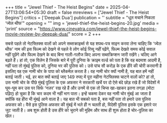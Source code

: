 +++
title = "Jewel Thief - The Heist Begins"
date = 2025-04-27T13:06:54+05:30
draft = false
mreviews = ["Jewel Thief - The Heist Begins"]
critics = ['Deepak Dua']
publication = ''
subtitle = "धूल मचाने निकला ‘ज्वेल थीफ’"
opening = ""
img = 'jewel-thief-the-heist-begins-20.jpg'
media = 'print'
source = "https://www.cineyatra.com/jewel-thief-the-heist-begins-movie-review-by-deepak-dua/"
score = 2
+++

सबसे पहले तो नेटफ्लिक्स वालों को अपने सब्सक्राइर्ब्स से यह शपथ-पत्र साइन करवा लेना चाहिए कि ‘ज्वेल थीफ’ नाम की इस फिल्म को देखने से पहले वे लोग कोई रिव्यू नहीं पढ़ेंगे, फिल्म देखते समय कोई सवाल नहीं पूछेंगे और फिल्म देखने के बाद बिना गाली-गलौज किए अपना सब्सक्रिप्शन जारी रखेंगे। चलिए आगे बढ़ते हैं। हां तो, एक विलेन है जिसके बारे में पूरी दुनिया के क्राइम वर्ल्ड को पता है कि वह बदमाश आदमी है, नहीं पता तो मुंबई पुलिस को, दुनिया भर की पुलिस को। उसे पांच सौ करोड़ के एक हीरे की चोरी करवानी है इसलिए वह एक नामी चोर के पापा को ब्लैकमेल करता है। वह नामी चोर क्यों नामी है, यह बात हमें नहीं बताई जाती। भई, हर बात क्यों बताई जाए 149 रुपए में पूरा महीना नेटफ्लिक्स चाटने वालों को? हां तो, उस नामी चोर के पीछे मुंबई पुलिस के एक अफसर ने सरकारी खर्चे पर दो ऐसे बंदे छोड़ रखे हैं जो विदेशों में घूम-घूम कर उस पर सिर्फ ‘नज़र’ रख रहे हैं और उनमें से एक तो चिप्स खा-खाकर इतना तगड़ा (मोटा पढ़िए) हो चुका है कि चार कदम भी नहीं भाग पाता। इन्हें चकमा देकर वह नामी चोर मुंबई आ जाता है क्योंकि वह हीरा भी मुंबई आने वाला है। यह बात भी सबको पता है, बस नहीं पता तो हमारे उस पुलिस अफसर को। वैसे इस पुलिस अफसर की मुंबई में भले ही न चलती हो, विदेशी पुलिस इसके एक इशारे पर जुट जाती है। अब शुरू होती है उस हीरे को चुराने की मुहिम और साथ ही शुरू होता है चोर-पुलिस का खेल।
